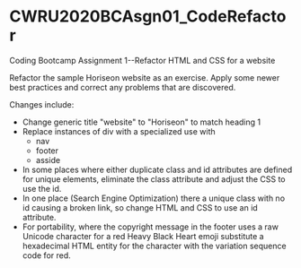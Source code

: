 # CWRU2020BCAsgn01_CodeRefactor
Coding Bootcamp Assignment 1--Refactor HTML and CSS for a website

Refactor the sample Horiseon website as an exercise.  Apply some newer best
practices and correct any problems that are discovered.

Changes include:
- Change generic title "website" to "Horiseon" to match heading 1
- Replace instances of div with a specialized use with
  - nav
  - footer
  - asside
- In some places where either duplicate class and id attributes are defined for
unique elements, eliminate the class attribute and adjust the CSS to use the id.
- In one place (Search Engine Optimization) there a unique class with no id causing
a broken link, so change HTML and CSS to use an id attribute.
- For portability, where the copyright message in the footer uses a raw Unicode
character for a red Heavy Black Heart emoji substitute a hexadecimal HTML
entity for the character with the variation sequence code for red.

